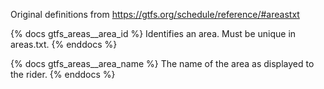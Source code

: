 Original definitions from https://gtfs.org/schedule/reference/#areastxt

{% docs gtfs_areas\_\_area_id %}
Identifies an area. Must be unique in areas.txt.
{% enddocs %}

{% docs gtfs_areas\_\_area_name %}
The name of the area as displayed to the rider.
{% enddocs %}

